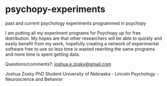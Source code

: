 psychopy-experiments
====================

past and current psychology experiments programmed in psychopy

I am putting all my experiment programs for Psychopy up for free distribution.
My hopes are that other researchers will be able to quickly and easily benefit from my work,
hopefully creating a network of experimental software free to use so less time is wasted
rewriting the same programs and more time is spent getting data.

Questions/comments?: joshua.e.zosky@gmail.com

Joshua Zosky
PhD Student
University of Nebraska - Lincoln
Psychology - Neuroscience and Behavior
